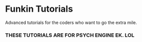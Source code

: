 # Funkin Tutorials

Advanced tutorials for the coders who want to go the extra mile.

### THESE TUTORIALS ARE FOR PSYCH ENGINE EK. LOL